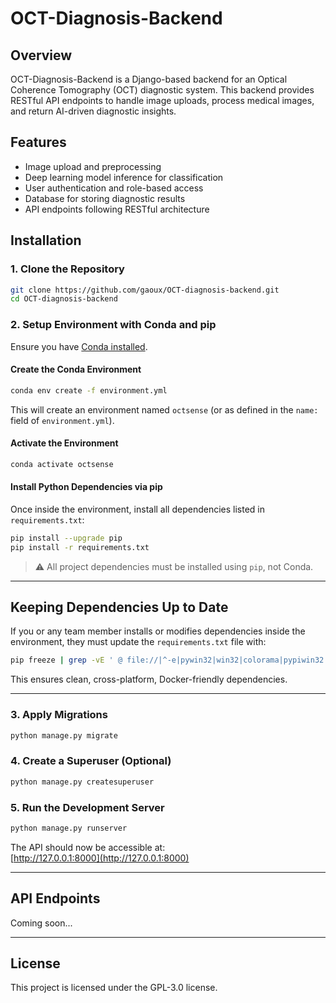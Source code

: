 # OCT-Diagnosis-Backend

## Overview

OCT-Diagnosis-Backend is a Django-based backend for an Optical Coherence Tomography (OCT) diagnostic system. This backend provides RESTful API endpoints to handle image uploads, process medical images, and return AI-driven diagnostic insights.

## Features

- Image upload and preprocessing
- Deep learning model inference for classification
- User authentication and role-based access
- Database for storing diagnostic results
- API endpoints following RESTful architecture

## Installation

### 1. Clone the Repository

```bash
git clone https://github.com/gaoux/OCT-diagnosis-backend.git
cd OCT-diagnosis-backend
```

### 2. Setup Environment with Conda and pip

Ensure you have [Conda installed](https://docs.conda.io/en/latest/miniconda.html).

#### Create the Conda Environment

```bash
conda env create -f environment.yml
```

This will create an environment named `octsense` (or as defined in the `name:` field of `environment.yml`).

#### Activate the Environment

```bash
conda activate octsense
```

#### Install Python Dependencies via pip

Once inside the environment, install all dependencies listed in `requirements.txt`:

```bash
pip install --upgrade pip
pip install -r requirements.txt
```

> ⚠️ All project dependencies must be installed using `pip`, not Conda.

---

## Keeping Dependencies Up to Date

If you or any team member installs or modifies dependencies inside the environment, they must update the `requirements.txt` file with:

```bash
pip freeze | grep -vE ' @ file://|^-e|pywin32|win32|colorama|pypiwin32|tensorflow-intel' > requirements.txt
```

This ensures clean, cross-platform, Docker-friendly dependencies.

---

### 3. Apply Migrations

```bash
python manage.py migrate
```

### 4. Create a Superuser (Optional)

```bash
python manage.py createsuperuser
```

### 5. Run the Development Server

```bash
python manage.py runserver
```

The API should now be accessible at:  
[http://127.0.0.1:8000](http://127.0.0.1:8000)

---

## API Endpoints

Coming soon...

---

## License

This project is licensed under the GPL-3.0 license.